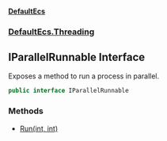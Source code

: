#### [DefaultEcs](./index.md 'index')
### [DefaultEcs.Threading](./DefaultEcs-Threading.md 'DefaultEcs.Threading')
## IParallelRunnable Interface
Exposes a method to run a process in parallel.  
```csharp
public interface IParallelRunnable
```
### Methods
- [Run(int, int)](./DefaultEcs-Threading-IParallelRunnable-Run(int_int).md 'DefaultEcs.Threading.IParallelRunnable.Run(int, int)')
